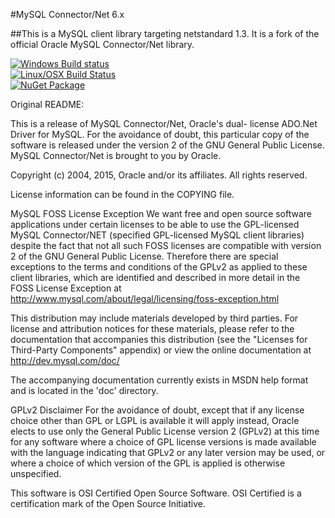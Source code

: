 #MySQL Connector/Net 6.x

##This is a MySQL client library targeting netstandard 1.3. It is a fork of the official Oracle MySQL Connector/Net library.

[![Windows Build status](https://ci.appveyor.com/api/projects/status/ve9qdbrktb29hs9w?svg=true)](https://ci.appveyor.com/project/SapientGuardian/mysql-connector-net-netstandard1-5)<br />
[![Linux/OSX Build Status](https://travis-ci.org/SapientGuardian/mysql-connector-net-netstandard.png)](https://travis-ci.org/SapientGuardian/mysql-connector-net-netstandard)<br />
[![NuGet Package](https://img.shields.io/nuget/vpre/SapientGuardian.MySql.Data.svg)](https://www.nuget.org/packages/SapientGuardian.MySql.Data/)

Original README:

This is a release of MySQL Connector/Net, Oracle's dual-
license ADO.Net Driver for MySQL. For the avoidance of
doubt, this particular copy of the software is released
under the version 2 of the GNU General Public License.
MySQL Connector/Net is brought to you by Oracle.

Copyright (c) 2004, 2015, Oracle and/or its affiliates. All rights reserved.

License information can be found in the COPYING file.

MySQL FOSS License Exception
We want free and open source software applications under 
certain licenses to be able to use the GPL-licensed MySQL 
Connector/NET (specified GPL-licensed MySQL client libraries)
despite the fact that not all such FOSS licenses are 
compatible with version 2 of the GNU General Public License.
Therefore there are special exceptions to the terms and
conditions of the GPLv2 as applied to these client libraries, 
which are identified and described in more detail in the 
FOSS License Exception at
<http://www.mysql.com/about/legal/licensing/foss-exception.html>

This distribution may include materials developed by third
parties. For license and attribution notices for these
materials, please refer to the documentation that accompanies
this distribution (see the "Licenses for Third-Party Components"
appendix) or view the online documentation at 
<http://dev.mysql.com/doc/>

The accompanying documentation currently exists in MSDN help 
format and is located in the 'doc' directory.

GPLv2 Disclaimer
For the avoidance of doubt, except that if any license choice
other than GPL or LGPL is available it will apply instead, 
Oracle elects to use only the General Public License version 2 
(GPLv2) at this time for any software where a choice of GPL 
license versions is made available with the language indicating 
that GPLv2 or any later version may be used, or where a choice 
of which version of the GPL is applied is otherwise unspecified.

This software is OSI Certified Open Source Software.
OSI Certified is a certification mark of the Open Source Initiative.

